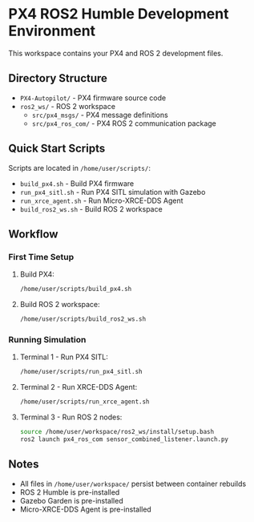 # PX4 ROS2 Humble Development Environment

This workspace contains your PX4 and ROS 2 development files.

## Directory Structure

- `PX4-Autopilot/` - PX4 firmware source code
- `ros2_ws/` - ROS 2 workspace
  - `src/px4_msgs/` - PX4 message definitions
  - `src/px4_ros_com/` - PX4 ROS 2 communication package

## Quick Start Scripts

Scripts are located in `/home/user/scripts/`:

- `build_px4.sh` - Build PX4 firmware
- `run_px4_sitl.sh` - Run PX4 SITL simulation with Gazebo
- `run_xrce_agent.sh` - Run Micro-XRCE-DDS Agent
- `build_ros2_ws.sh` - Build ROS 2 workspace

## Workflow

### First Time Setup

1. Build PX4:
   ```bash
   /home/user/scripts/build_px4.sh
   ```

2. Build ROS 2 workspace:
   ```bash
   /home/user/scripts/build_ros2_ws.sh
   ```

### Running Simulation

1. Terminal 1 - Run PX4 SITL:
   ```bash
   /home/user/scripts/run_px4_sitl.sh
   ```

2. Terminal 2 - Run XRCE-DDS Agent:
   ```bash
   /home/user/scripts/run_xrce_agent.sh
   ```

3. Terminal 3 - Run ROS 2 nodes:
   ```bash
   source /home/user/workspace/ros2_ws/install/setup.bash
   ros2 launch px4_ros_com sensor_combined_listener.launch.py
   ```

## Notes

- All files in `/home/user/workspace/` persist between container rebuilds
- ROS 2 Humble is pre-installed
- Gazebo Garden is pre-installed
- Micro-XRCE-DDS Agent is pre-installed
